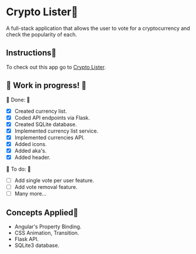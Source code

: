 # Crypto Lister🏴

A full-stack application that allows the user to vote for a cryptocurrency and check the popularity of each.

## Instructions📜

To check out this app go to <a href="https://crypto-lister.vercel.app/">Crypto Lister</a>.

## 🚧 Work in progress! 🚧

🚩 Done: 🚩
- [x] Created currency list.
- [x] Coded API endpoints via Flask.
- [x] Created SQLite database.
- [x] Implemented currency list service.
- [x] Implemented currencies API.
- [x] Added icons.
- [x] Added aka's.
- [x] Added header.  

🚩 To do: 🚩
- [ ] Add single vote per user feature.
- [ ] Add vote removal feature.
- [ ] Many more...

<!--
## Preview🏳️ -->

## Concepts Applied🏴

- Angular's Property Binding.
- CSS Animation, Transition.
- Flask API.
- SQLite3 database.
